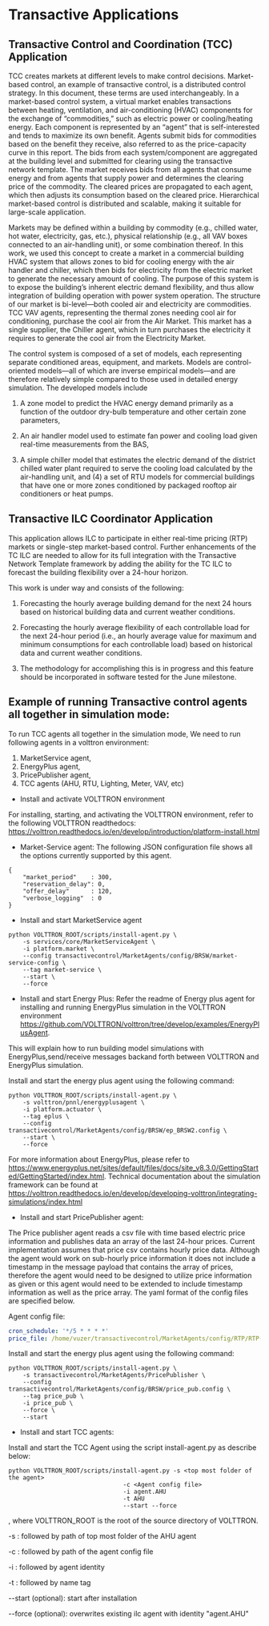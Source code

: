 # Transactive Applications

## Transactive Control and Coordination (TCC) Application

TCC creates markets at different levels to make control decisions. Market-based
control, an example of transactive control, is a distributed control strategy.
In this document, these terms are used interchangeably. In a market-based
control system, a virtual market enables transactions between heating,
ventilation, and air-conditioning (HVAC) components for the exchange of
“commodities,” such as electric power or cooling/heating energy. Each component
is represented by an “agent” that is self-interested and tends to maximize its
own benefit. Agents submit bids for commodities based on the benefit they
receive, also referred to as the price-capacity curve in this report. The bids
from each system/component are aggregated at the building level and submitted
for clearing using the transactive network template. The market receives bids
from all agents that consume energy and from agents that supply power and
determines the clearing price of the commodity. The cleared prices are
propagated to each agent, which then adjusts its consumption based on the
cleared price. Hierarchical market-based control is distributed and scalable,
making it suitable for large-scale application.

Markets may be defined within a building by commodity (e.g., chilled water, hot
water, electricity, gas, etc.), physical relationship (e.g., all VAV boxes
connected to an air-handling unit), or some combination thereof. In this work,
we used this concept to create a market in a commercial building HVAC system
that allows zones to bid for cooling energy with the air handler and chiller,
which then bids for electricity from the electric market to generate the
necessary amount of cooling. The purpose of this system is to expose the
building’s inherent electric demand flexibility, and thus allow integration of
building operation with power system operation. The structure of our market is
bi-level—both cooled air and electricity are commodities. TCC VAV agents,
representing the thermal zones needing cool air for conditioning, purchase the
cool air from the Air Market. This market has a single supplier, the Chiller
agent, which in turn purchases the electricity it requires to generate the cool
air from the Electricity Market.

The control system is composed of a set of models, each representing separate
conditioned areas, equipment, and markets. Models are control-oriented models—all
of which are inverse empirical models—and are therefore relatively simple
compared to those used in detailed energy simulation. The developed models include

1. A zone model to predict the HVAC energy demand primarily as a function of the
outdoor dry-bulb temperature and other certain zone parameters,

2. An air handler model used to estimate fan power and cooling load given
real-time measurements from the BAS,

3. A simple chiller model that estimates the electric demand of the
district chilled water plant required to serve the cooling load calculated by
the air-handling unit, and (4) a set of RTU models for commercial buildings
that have one or more zones conditioned by packaged rooftop air conditioners or
heat pumps.

## Transactive ILC Coordinator Application

This application allows ILC to participate in either real-time pricing (RTP)
markets or single-step market-based control. Further enhancements of the
TC ILC are needed to allow for its full integration with the Transactive
Network Template framework by adding the ability for the TC ILC to forecast
the building flexibility over a 24-hour horizon.

This work is under way and consists of the following:

1. Forecasting the hourly average building demand for the next 24 hours based on historical building data and current weather conditions.

2. Forecasting the hourly average flexibility of each controllable load for the next 24-hour period (i.e., an hourly average value for maximum and minimum consumptions for each controllable load) based on historical data and current weather conditions.

3. The methodology for accomplishing this is in progress and this feature should be incorporated in software tested for the June milestone.

## Example of running Transactive control agents all together in simulation mode:

To run TCC agents all together in the simulation mode, We need to run following agents in a
volttron environment:
1. MarketService agent, 
2. EnergyPlus agent,
3. PricePublisher agent,
4. TCC agents (AHU, RTU, Lighting, Meter, VAV, etc)

* Install and activate VOLTTRON environment

For installing, starting, and activating the VOLTTRON environment, refer to the following VOLTTRON readthedocs: 
https://volttron.readthedocs.io/en/develop/introduction/platform-install.html

* Market-Service agent:
The following JSON configuration file shows all the options currently supported by this agent.
````
{
    "market_period"    : 300,
    "reservation_delay": 0,
    "offer_delay"      : 120,
    "verbose_logging"  : 0
}
````
* Install and start MarketService agent

````
python VOLTTRON_ROOT/scripts/install-agent.py \
    -s services/core/MarketServiceAgent \
    -i platform.market \
    --config transactivecontrol/MarketAgents/config/BRSW/market-service-config \
    --tag market-service \
    --start \
    --force
````

* Install and start Energy Plus:
Refer the readme of Energy plus agent for installing and
running EnergyPlus simulation in the VOLTTRON environment
https://github.com/VOLTTRON/volttron/tree/develop/examples/EnergyPlusAgent.

This will explain how to run building model simulations with EnergyPlus,send/receive messages backand forth between VOLTTRON
and EnergyPlus simulation.

Install and start the energy plus agent using the following command: 
````
python VOLTTRON_ROOT/scripts/install-agent.py \
    -s volttron/pnnl/energyplusagent \
    -i platform.actuator \
    --tag eplus \
    --config transactivecontrol/MarketAgents/config/BRSW/ep_BRSW2.config \
    --start \
    --force
````

For more information about EnergyPlus, please refer to https://www.energyplus.net/sites/default/files/docs/site_v8.3.0/GettingStarted/GettingStarted/index.html.
Technical documentation about the simulation framework can be found at 
https://volttron.readthedocs.io/en/develop/developing-volttron/integrating-simulations/index.html

* Install and start PricePublisher agent:

The Price publisher agent reads a csv file with time based electric price information
and publishes data an array of the last 24-hour prices.  Current implementation assumes that price 
csv contains hourly price data.  Although the agent would work on sub-hourly 
price information it does not include a timestamp in the message payload that 
contains the array of prices, therefore the agent would need to be designed 
to utilize price information as given or this agent would need to be extended 
to include timestamp information as well as the price array.
The yaml format of the config files are specified below. 

Agent config file:

```` yaml
cron_schedule: '*/5 * * * *'
price_file: /home/vuzer/transactivecontrol/MarketAgents/config/RTP/RTP-sept.csv
````
Install and start the energy plus agent using the following command:
````
python VOLTTRON_ROOT/scripts/install-agent.py \
    -s transactivecontrol/MarketAgents/PricePublisher \
    --config  transactivecontrol/MarketAgents/config/BRSW/price_pub.config \
    --tag price_pub \
    -i price_pub \
    --force \
    --start

````
* Install and start TCC agents:

Install and start the TCC Agent using the script install-agent.py as describe below:

```
python VOLTTRON_ROOT/scripts/install-agent.py -s <top most folder of the agent> 
                                -c <Agent config file>
                                -i agent.AHU
                                -t AHU
                                --start --force
```
, where VOLTTRON_ROOT is the root of the source directory of VOLTTRON.

-s : followed by path of top most folder of the AHU agent

-c : followed by path of the agent config file

-i : followed by agent identity

-t : followed by name tag
 
--start (optional): start after installation

--force (optional): overwrites existing ilc agent with identity "agent.AHU" 

